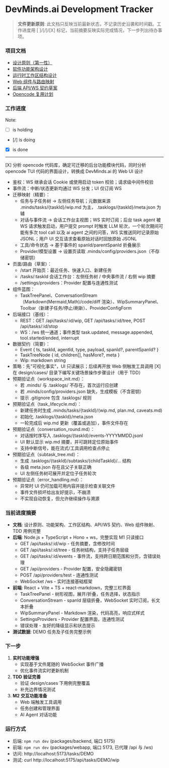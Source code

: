 # DevMinds.ai Development Tracker

> **文件更新原则**: 此文档只反映当前最新状态，不记录历史沿袭和时间戳。工作进度用 [ ]/[/]/[X] 标记，当前摘要反映实际完成情况，下一步列出待办事项。

### 项目文档

- [设计原则（第一性）](./design/DesignPrinciples.md)
- [软件功能架构设计](./design/Architecture.md)
- [运行时工作区结构设计](./design/WorkspaceStructure.md)
- [Web 组件与路由映射](./design/WebUIMapping.md)
- [后端 API/WS 契约草案](./design/API_WS_Contracts.md)
- [Opencode 复用计划](./design/OpencodeReusePlan.md)

### 工作进度

Note: 

- [ ] is holding
- [/] is doing
- [X] is done

---

[X] 分析 opencode 代码库，确定可迁移的后台功能模块代码，同时分析 opencode TUI 代码的界面设计，转换成 DevMinds.ai 的 Web UI 设计
  - 鉴权：WS 继承会话 Cookie 或使用启动 token 校验；请求级中间件校验
  - 事件流：中断/状态更新均通过 WS 分发；UI 仅订阅 WS
  - 迁移映射（精要）：
    - 任务与子任务树 → 左侧任务导航；元数据来源 .minds/tasks/{taskId}/wip.md 为主， .tasklogs/{taskId}/meta.json 为辅
    - 对话与事件流 → 会话工作台主视图；WS 实时订阅；后台 task agent 被 WS 请求触发启动，用户提交 prompt 时触发 LLM 轮次，一个轮次期间可能有多次 tool call 以及 ai agent 之间的问答，WS 实推送同时记录原始 JSONL；用户 UI 交互请求查看原始对话时回放原始 JSONL
    - 工具/命令状态 → 基于事件的 spanId/parentSpanId 折叠展示
    - Provider/模型设置 → 设置页读取 .minds/config/providers.json（不存储密钥）
  - 页面/路由（草案）：
    - /start 开始页：最近任务、快速入口、新建任务
    - /tasks/:taskId 会话工作台：左侧任务树 / 中央事件流 / 右侧 wip 摘要
    - /settings/providers：Provider 配置与连通性测试
  - 组件蓝图：
    - TaskTreePanel、ConversationStream（Markdown(Mermaid,Math)/code/diff 渲染）、WipSummaryPanel、Toolbar（新建子任务/停止/刷新）、ProviderConfigForm
  - 后端接口（基线）：
    - REST：GET /api/tasks/:id/wip, GET /api/tasks/:id/tree, POST /api/tasks/:id/stop
    - WS：/ws 统一通道；事件类型 task.updated, message.appended, tool.started/ended, interrupt
  - 数据契约（简要）：
    - Event { ts, taskId, agentId, type, payload, spanId?, parentSpanId? }
    - TaskTreeNode { id, children[], hasMore?, meta }
    - Wip: markdown string
  - 策略：先"可视化事实"，UI 只读展示；后续再开放 Web 侧触发工具调用
[X] 在 design/cases/ 目录下编写关键场景操作步骤设计（用于 TDD）
  - 预期验证点（workspace_init.md）：
    - 若 .minds/ 与 .tasklogs/ 不存在，首次运行应创建
    - 若 .minds/config/providers.json 缺失，生成模板（不含密钥）
    - 提示 .gitignore 包含 .tasklogs/ 规则
  - 预期验证点（task_lifecycle.md）：
    - 新建任务时生成 .minds/tasks/{taskId}/(wip.md, plan.md, caveats.md)
    - 初始化 .tasklogs/{taskId}/meta.json
    - 一轮完成后 wip.md 更新（覆盖或追加），事件文件存在
  - 预期验证点（conversation_round.md）：
    - 对话按时序写入 .tasklogs/{taskId}/events-YYYYMMDD.jsonl
    - UI 默认显示 wip.md 摘要，并可跳转定位原始事件
    - 支持中断信号，能在流式/工具调用检查点停止
  - 预期验证点（subtask_tree.md）：
    - 生成 .tasklogs/{taskId}/subtasks/{childTaskId}/… 结构
    - 各级 meta.json 存在且父子关联正确
    - UI 左侧任务树可展开并定位子任务轮次
  - 预期验证点（error_handling.md）：
    - 异常时 UI 仍可加载可用内容并提示检查关联文件
    - 事件文件损坏给出友好提示，不崩溃
    - 不实现自动恢复，但允许继续操作与溯源

### 当前进度摘要

- **文档**: 设计原则、功能架构、工作区结构、API/WS 契约、Web 组件映射、TDD 用例完整
- **后端**: Node.js + TypeScript + Hono + ws，完整实现 M1 只读接口
  - GET /api/tasks/:id/wip - 任务摘要，含修改时间
  - GET /api/tasks/:id/tree - 任务树结构，支持子任务层级
  - GET /api/tasks/:id/events - 事件流，支持跨日期范围和分页，含错误处理
  - GET /api/providers - Provider 配置，安全隐藏密钥
  - POST /api/providers/test - 连通性测试
  - WebSocket /ws - 实时连接基础框架
- **前端**: React + Vite + TS + react-markdown，完整三栏界面
  - TaskTreePanel - 树形视图，展开/折叠，任务选择，状态指示
  - ConversationStream - spanId 层级折叠，WebSocket 实时订阅，长文本折叠
  - WipSummaryPanel - Markdown 渲染，代码高亮，响应式样式
  - SettingsProviders - Provider 配置界面，连通性测试
  - 错误处理 - 友好的降级显示和状态提示
- **测试数据**: DEMO 任务及子任务完整示例

### 下一步
1) **实时功能增强**
   - 实现基于文件尾随的 WebSocket 事件广播
   - 优化事件流实时更新机制
2) **TDD 验证完善**
   - 验证 design/cases 下用例完整覆盖
   - 补充边界情况测试
3) **M2 交互功能准备**
   - Web 端触发工具调用
   - 任务创建和管理界面
   - AI Agent 对话功能

### 运行方式
- 后端: `npm run dev` (packages/backend, 端口 5175)
- 前端: `npm run dev` (packages/webapp, 端口 5173, 已代理 /api 与 /ws)
- 访问: http://localhost:5173/tasks/DEMO
- 测试: curl http://localhost:5175/api/tasks/DEMO/wip
